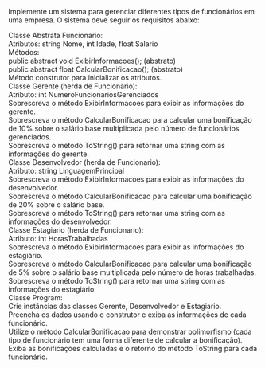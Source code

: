Implemente um sistema para gerenciar diferentes tipos de funcionários em uma empresa. O sistema deve seguir os requisitos abaixo:


Classe Abstrata Funcionario:<br>
Atributos: string Nome, int Idade, float Salario<br>
Métodos:<br>
public abstract void ExibirInformacoes(); (abstrato)<br>
public abstract float CalcularBonificacao(); (abstrato)<br>
Método construtor para inicializar os atributos.<br>
Classe Gerente (herda de Funcionario):<br>
Atributo: int NumeroFuncionariosGerenciados<br>
Sobrescreva o método ExibirInformacoes para exibir as informações do gerente.<br>
Sobrescreva o método CalcularBonificacao para calcular uma bonificação de 10% sobre o salário base multiplicada pelo número de funcionários gerenciados.<br>
Sobrescreva o método ToString() para retornar uma string com as informações do gerente.<br>
Classe Desenvolvedor (herda de Funcionario):<br>
Atributo: string LinguagemPrincipal<br>
Sobrescreva o método ExibirInformacoes para exibir as informações do desenvolvedor.<br>
Sobrescreva o método CalcularBonificacao para calcular uma bonificação de 20% sobre o salário base.<br>
Sobrescreva o método ToString() para retornar uma string com as informações do desenvolvedor.<br>
Classe Estagiario (herda de Funcionario):<br>
Atributo: int HorasTrabalhadas<br>
Sobrescreva o método ExibirInformacoes para exibir as informações do estagiário.<br>
Sobrescreva o método CalcularBonificacao para calcular uma bonificação de 5% sobre o salário base multiplicada pelo número de horas trabalhadas.<br>
Sobrescreva o método ToString() para retornar uma string com as informações do estagiário.<br>
Classe Program:<br>
Crie instâncias das classes Gerente, Desenvolvedor e Estagiario.<br>
Preencha os dados usando o construtor e exiba as informações de cada funcionário.<br>
Utilize o método CalcularBonificacao para demonstrar polimorfismo (cada tipo de funcionário tem uma forma diferente de calcular a bonificação).<br>
Exiba as bonificações calculadas e o retorno do método ToString para cada funcionário.<br>
